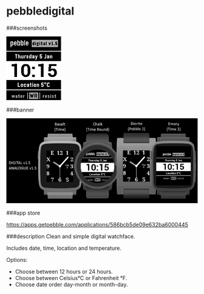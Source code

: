 # pebbledigital
###screenshots

![basalt.png](/assets/basalt.png)

###banner

![banner.png](/assets/banner.png)

###app store

https://apps.getpebble.com/applications/586bcb5de09e632ba6000445

###description
Clean and simple digital watchface.

Includes date, time, location and temperature.

Options:
- Choose between 12 hours or 24 hours.
- Choose between Celsius°C or Fahrenheit °F.
- Choose date order day-month or month-day.
